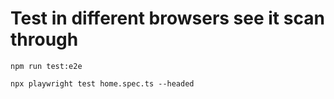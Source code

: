 # Test in different browsers see it scan through
```
npm run test:e2e
```
```
npx playwright test home.spec.ts --headed